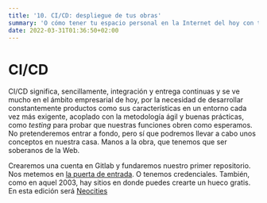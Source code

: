 ```yaml
---
title: '10. CI/CD: despliegue de tus obras'
summary: 'O cómo tener tu espacio personal en la Internet del hoy con técnicas modernas'
date: 2022-03-31T01:36:50+02:00
---
```


# CI/CD

CI/CD significa, sencillamente, integración y entrega continuas y se ve mucho en el ámbito empresarial de hoy, por la necesidad de desarrollar constantemente productos como sus características en un entorno cada vez más exigente, acoplado con la metodología ágil y buenas prácticas, como _testing_ para probar que nuestras funciones obren como esperamos. No pretenderemos entrar a fondo, pero sí que podremos llevar a cabo unos conceptos en nuestra casa. Manos a la obra, que tenemos que ser soberanos de la Web.

Crearemos una cuenta en Gitlab y fundaremos nuestro primer repositorio. Nos metemos en [la puerta de entrada](https://gitlab.com/users/sign_in). O tenemos credenciales. También, como en aquel 2003, hay sitios en donde puedes crearte un hueco gratis. En esta edición será [Neocities](https://neocities.org)